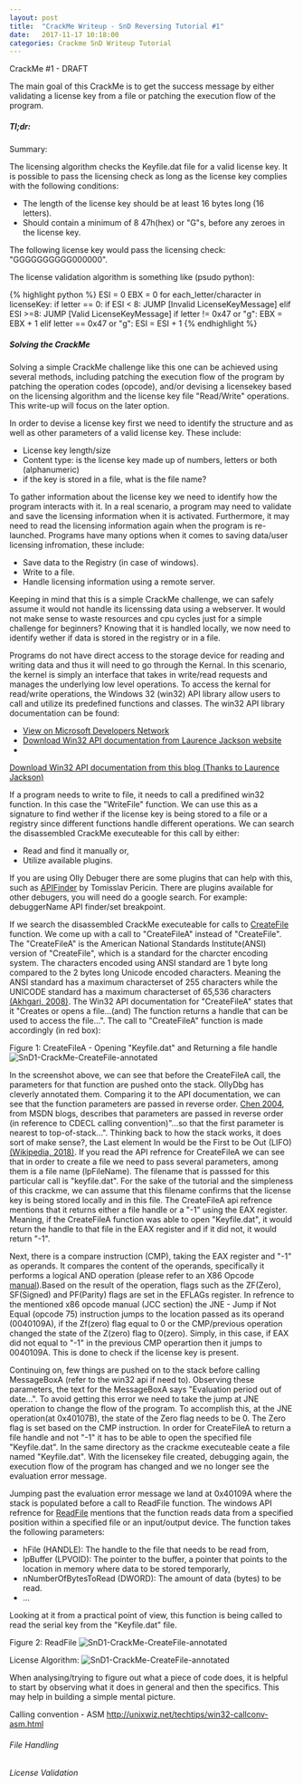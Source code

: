 ```yaml
---
layout: post
title:  "CrackMe Writeup - SnD Reversing Tutorial #1"
date:   2017-11-17 10:18:00
categories: Crackme SnD Writeup Tutorial 
---
```


CrackMe #1 - DRAFT

The main goal of this CrackMe is to get the success message by either validating a license key from a file or patching the execution flow of the program.


##### Tl;dr:
Summary:

The licensing algorithm checks the Keyfile.dat file for a valid license key. It is possible to pass the licensing check as long as the license key complies with the following conditions:
+ The length of the license key should be at least 16 bytes long (16 letters).
+ Should contain a minimum of 8 47h(hex) or "G"s, before any zeroes in the license key.

The following license key would pass the licensing check: "GGGGGGGGGG000000".

The license validation algorithm is something like (psudo python):

{% highlight python %}
ESI = 0
EBX = 0
for each_letter/character in licenseKey:
	if letter == 0:
		if ESI < 8:
			JUMP [Invalid LicenseKeyMessage]
		elif ESI >=8:
			JUMP [Valid LicenseKeyMessage]
	if letter != 0x47 or "g":
		EBX = EBX + 1
	elif letter == 0x47 or "g":
		ESI = ESI + 1
{% endhighlight %}

##### Solving the CrackMe
Solving a simple CrackMe challenge like this one can be achieved using several methods, including patching the execution flow of the program by patching the operation codes (opcode), and/or devising a licensekey based on the licensing algorithm and the license key file "Read/Write" operations. This write-up will focus on the later option. 

In order to devise a license key first we need to identify the structure and as well as other parameters of a valid license key. These include:
+ License key length/size
+ Content type: is the license key made up of numbers, letters or both (alphanumeric)
+ if the key is stored in a file, what is the file name?

To gather information about the license key we need to identify how the program interacts with it. In a real scenario, a program may need to validate and save the licensing information when it is activated. Furthermore, it may need to read the licensing information again when the program is re-launched. Programs have many options when it comes to saving data/user licensing infromation, these include:
+ Save data to the Registry (in case of windows).
+ Write to a file.
+ Handle licensing information using a remote server.

Keeping in mind that this is a simple CrackMe challenge, we can safely assume it would not handle its licenssing data using a webserver. It would not make sense to waste resources and cpu cycles just for a simple challenge for beginners? Knowing that it is handled locally, we now need to identify wether if data is stored in the registry or in a file.

Programs do not have direct access to the storage device for reading and writing data and thus it will need to go through the Kernal. In this scenario, the kernel is simply an interface that takes in write/read requests and manages the underlying low level operations. To access the kernal for read/write operations, the Windows 32 (win32) API library allow users to call and utilize its predefined functions and classes. The win32 API library documentation can be found:
+ <a href="https://msdn.microsoft.com/en-us/library/windows/desktop/dn933214(v=vs.85).aspx" target="_blank">View on Microsoft Developers Network</a>
+ <a href="http://laurencejackson.com/win32/index.html" target="_blank">Download Win32 API documentation from Laurence Jackson website</a>
+ 
<a href="#win32api.chm" target="_blank">Download Win32 API documentation from this blog (Thanks to Laurence Jackson)</a>

If a program needs to write to file, it needs to call a predifined win32 function. In this case the "WriteFile" function. We can use this as a signature to find wether if the license key is being stored to a file or a registry since different functions handle different operations. We can search the disassembled CrackMe executeable for this call by either:
+ Read and find it manually or,
+ Utilize available plugins.

If you are using Olly Debuger there are some plugins that can help with this, such as <a href="http://www.openrce.org/downloads/details/211/APIFinder" target="_blank">APIFinder</a> by Tomisslav Pericin. There are plugins available for other debugers, you will need do a google search. For example: debuggerName API finder/set breakpoint.


 If we search the disassembled CrackMe executeable for calls to <a href="https://msdn.microsoft.com/en-us/library/windows/desktop/aa363858(v=vs.85).aspx" target="_blank">CreateFile</a> function. We come up with a call to "CreateFileA" instead of "CreateFile". The "CreateFileA" is the American National Standards Institute(ANSI) version of "CreateFile", which is a standard for the charcter encoding system. The characters encoded using ANSI standard are 1 byte long compared to the 2 bytes long Unicode encoded characters. Meaning the ANSI standard has a maximum characterset of 255 characters while the UNICODE standard has a maximum characterset of 65,536 characters <a href="https://ehsanakhgari.org/article/visual-c/2008-06-21/unicode" target="_blank"> (Akhgari,  2008)</a>. The Win32 API documentation for "CreateFileA" states that it "Creates or opens a file...(and) The function returns a handle that can be used to access the file...". The call to "CreateFileA" function is made accordingly (in red box):
 
Figure 1: CreateFileA - Opening "Keyfile.dat" and Returning a file handle
![SnD1-CrackMe-CreateFile-annotated](/assets/images/snd1/snd1-createfile-annotated.png)

 
 In the screenshot above, we can see that before the CreateFileA call, the parameters for that function are pushed onto the stack. OllyDbg has cleverly annotated them. Comparing it to the API documentation, we can see that the function parameters are passed in reverse order. <a href="https://blogs.msdn.microsoft.com/oldnewthing/20040108-00/?p=41163/" target="_blank">Chen 2004</a>, from MSDN blogs, describes that parameters are passed in reverse order (in reference to CDECL calling convention)"...so that the first parameter is nearest to top-of-stack...". Thinking back to how the stack works, it does sort of make sense?, the Last element In would be the First to be Out (LIFO) <a href="https://en.wikipedia.org/wiki/LIFO_%28computing%29
" target="_blank">(Wikipedia, 2018)</a>. If you read the API refrence for CreateFileA we can see that in order to create a file we need to pass several parameters, among them is a file name (lpFileName).  The filename that is passsed for this particular call is "keyfile.dat". For the sake of the tutorial and the simpleness of this crackme, we can assume that this filename confirms that the license key is being stored locally and in this file. The CreateFileA api refrence mentions that it returns either a file handle or a "-1" using the EAX register. Meaning, if the CreateFileA function was able to open "Keyfile.dat", it would return the handle to that file in the EAX register and if it did not, it would return "-1".

Next, there is a compare instruction (CMP), taking the EAX register and "-1" as operands. It compares the content of the operands, specifically it performs a logical AND operation (please refer to an X86 Opcode <a href="https://c9x.me/x86/" target="_blank">manual</a>).Based on the result of the operation, flags such as the ZF(Zero), SF(Signed) and PF(Parity) flags are set in the EFLAGs register. In refrence to the mentioned x86 opcode manual (JCC section) the JNE - Jump if Not Equal (opcode 75) instruction jumps to the location passed as its operand (0040109A), if the Zf(zero) flag equal to 0 or the CMP/previous operation changed the state of the Z(zero) flag to 0(zero). Simply, in this case, if EAX did not equal to "-1" in the previous CMP operartion then it jumps to 0040109A. This is done to check if the license key is present.

Continuing on, few things are pushed on to the stack before calling MessageBoxA (refer to the win32 api if need to). Observing these parameters, the text for the MessageBoxA says "Evaluation period out of date...". To avoid getting this error we need to take the jump at JNE operation to change the flow of the program. To accomplish this, at the JNE operation(at 0x40107B), the state of the Zero flag needs to be 0. The Zero flag is set based on the CMP instruction. In order for CreateFileA to return a file handle and not "-1" it has to be able to open the specified file "Keyfile.dat". In the same directory as the crackme executeable ceate a file named "Keyfile.dat". With the licensekey file created, debugging again, the execution flow of the program has changed and we no longer see the evaluation error message. 

Jumping past the evaluation error message we land at 0x40109A where the stack is populated before a call to ReadFile function. The windows API refrence for <a href="https://msdn.microsoft.com/en-us/library/windows/desktop/aa365467(v=vs.85).aspx" target="_blank">ReadFile</a> mentions that the function reads data from a specified position within a specified file or an input/output device. The function takes the following parameters:
+ hFile (HANDLE): The handle to the file that needs to be read from,
+ lpBuffer (LPVOID): The pointer to the buffer, a pointer that points to the location in memory where data to be stored temporarly,
+ nNumberOfBytesToRead (DWORD): The amount of data (bytes) to be read.
+ ...





Looking at it from a practical point of view, this function is being called to read the serial key from the "Keyfile.dat" file. 


Figure 2: ReadFile 
![SnD1-CrackMe-CreateFile-annotated](/assets/images/snd1/snd1-readfile.png)


License Algorithm:
![SnD1-CrackMe-CreateFile-annotated](/assets/images/snd1/snd1-licensing-algoriythm.png)
	   



When analysing/trying to figure out what a piece of code does, it is helpful to start by observing what it does in general and then the specifics. This may help in building a simple mental picture.

Calling convention - ASM
http://unixwiz.net/techtips/win32-callconv-asm.html

###### File Handling 


###### License Validation


 

